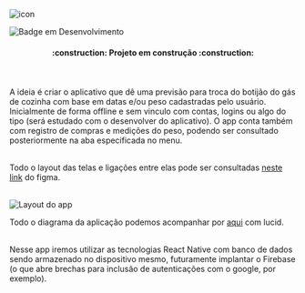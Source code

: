 ![icon](https://github.com/JulianoLand/Meu_gas/assets/41161012/3a5a4b71-026f-4f44-9800-a7d842bca7da)

![Badge em Desenvolvimento](http://img.shields.io/static/v1?label=STATUS&message=EM%20DESENVOLVIMENTO&color=GREEN&style=for-the-badge)
<h4 align="center"> 
    :construction:  Projeto em construção  :construction:
</h4>
<br><br>A ideia é criar o aplicativo que dê uma previsão para troca do botijão do gás de cozinha com base em datas e/ou peso cadastradas pelo usuário. Inicialmente de forma offline e sem vinculo com contas, logins ou algo do tipo (será estudado com o desenvolver do aplicativo). O app conta também com registro de compras e medições do peso, podendo ser consultado posteriormente na aba especificada no menu.<br><br>

Todo o layout das telas e ligações entre elas pode ser consultadas [neste link](https://www.figma.com/proto/yUBwERqmMbFHqjd9lbLfFc?node-id=11-3&mode=design&t=r5vg0vimesyRXhK7-6) do figma.<br><br>

![Layout do app](https://github.com/JulianoLand/Meu_gas/assets/41161012/3d2ecc37-2534-4477-827a-e40f42ac7b2f)

Todo o diagrama da aplicação podemos acompanhar por [aqui](https://lucid.app/lucidchart/48b20622-fbc0-487b-8b5b-9ca29b64d33a/edit?invitationId=inv_37bab820-ce64-4a61-807e-f57d6f7240d2) com lucid.<br><br>

Nesse app iremos utilizar as tecnologias React Native com banco de dados sendo armazenado no dispositivo mesmo, futuramente implantar o Firebase (o que abre brechas para inclusão de autenticações com o google, por exemplo).
